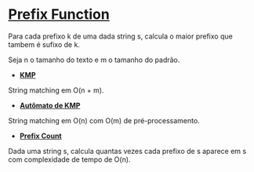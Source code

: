 # [Prefix Function](PrefixFunction.cpp)

Para cada prefixo k de uma dada string s, calcula o maior prefixo que tambem é sufixo de k.

Seja n o tamanho do texto e m o tamanho do padrão.

* **[KMP](KMP.cpp)**

String matching em O(n + m).

* **[Autômato de KMP](AutKMP.cpp)**

String matching em O(n) com O(m) de pré-processamento.

* **[Prefix Count](PrefixCount.cpp)**

Dada uma string s, calcula quantas vezes cada prefixo de s aparece em s com complexidade de tempo de O(n).
